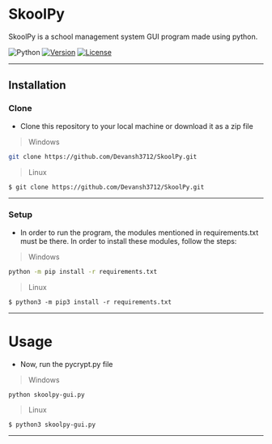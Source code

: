 # SkoolPy
SkoolPy is a school management system GUI program made using python.

![Python](https://img.shields.io/badge/-Python-000000?style=flat&logo=python)
[![Version](https://badge.fury.io/gh/tterb%2FHyde.svg)](https://badge.fury.io/gh/tterb%2FHyde)
[![License](http://img.shields.io/:license-mit-blue.svg)](http://doge.mit-license.org)

---

## Installation

### Clone
- Clone this repository to your local machine or download it as a zip file 
> Windows
```bash
git clone https://github.com/Devansh3712/SkoolPy.git
```
> Linux
```shell
$ git clone https://github.com/Devansh3712/SkoolPy.git
```

 ---
 
### Setup
- In order to run the program, the modules mentioned in requirements.txt must be there. In order to install these modules, follow the steps:
> Windows
```bash
python -m pip install -r requirements.txt
```
> Linux
```shell
$ python3 -m pip3 install -r requirements.txt
```

---

# Usage
- Now, run the pycrypt.py file
> Windows
```bash
python skoolpy-gui.py
```
> Linux
```shell
$ python3 skoolpy-gui.py
```

---
